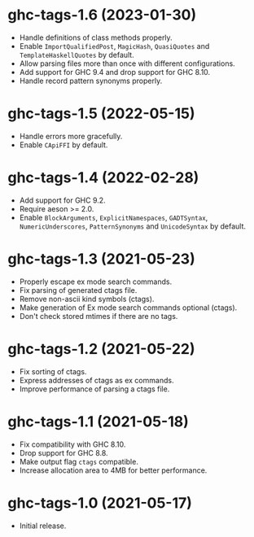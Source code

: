 # ghc-tags-1.6 (2023-01-30)
* Handle definitions of class methods properly.
* Enable `ImportQualifiedPost`, `MagicHash`, `QuasiQuotes` and
  `TemplateHaskellQuotes` by default.
* Allow parsing files more than once with different configurations.
* Add support for GHC 9.4 and drop support for GHC 8.10.
* Handle record pattern synonyms properly.

# ghc-tags-1.5 (2022-05-15)
* Handle errors more gracefully.
* Enable `CApiFFI` by default.

# ghc-tags-1.4 (2022-02-28)
* Add support for GHC 9.2.
* Require aeson >= 2.0.
* Enable `BlockArguments`, `ExplicitNamespaces`, `GADTSyntax`,
  `NumericUnderscores`, `PatternSynonyms` and `UnicodeSyntax` by default.

# ghc-tags-1.3 (2021-05-23)
* Properly escape ex mode search commands.
* Fix parsing of generated ctags file.
* Remove non-ascii kind symbols (ctags).
* Make generation of Ex mode search commands optional (ctags).
* Don't check stored mtimes if there are no tags.

# ghc-tags-1.2 (2021-05-22)
* Fix sorting of ctags.
* Express addresses of ctags as ex commands.
* Improve performance of parsing a ctags file.

# ghc-tags-1.1 (2021-05-18)
* Fix compatibility with GHC 8.10.
* Drop support for GHC 8.8.
* Make output flag `ctags` compatible.
* Increase allocation area to 4MB for better performance.

# ghc-tags-1.0 (2021-05-17)
* Initial release.
